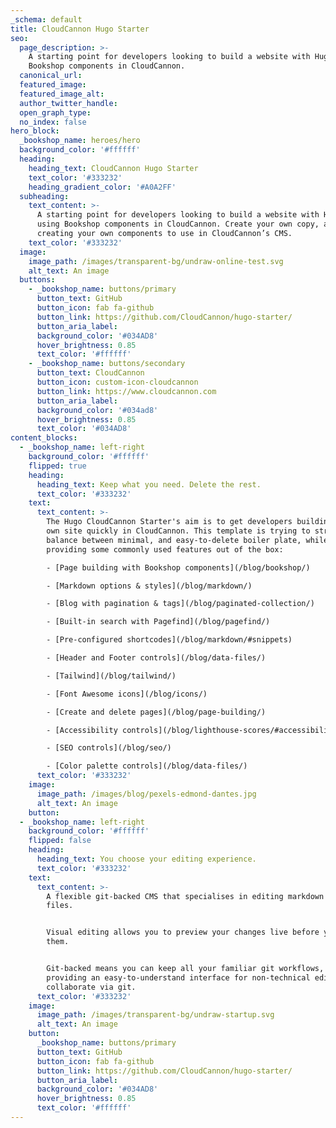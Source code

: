 ```yaml
---
_schema: default
title: CloudCannon Hugo Starter
seo:
  page_description: >-
    A starting point for developers looking to build a website with Hugo, using
    Bookshop components in CloudCannon.
  canonical_url:
  featured_image:
  featured_image_alt:
  author_twitter_handle:
  open_graph_type:
  no_index: false
hero_block:
  _bookshop_name: heroes/hero
  background_color: '#ffffff'
  heading:
    heading_text: CloudCannon Hugo Starter
    text_color: '#333232'
    heading_gradient_color: '#A0A2FF'
  subheading:
    text_content: >-
      A starting point for developers looking to build a website with Hugo,
      using Bookshop components in CloudCannon. Create your own copy, and start
      creating your own components to use in CloudCannon’s CMS.
    text_color: '#333232'
  image:
    image_path: /images/transparent-bg/undraw-online-test.svg
    alt_text: An image
  buttons:
    - _bookshop_name: buttons/primary
      button_text: GitHub
      button_icon: fab fa-github
      button_link: https://github.com/CloudCannon/hugo-starter/
      button_aria_label:
      background_color: '#034AD8'
      hover_brightness: 0.85
      text_color: '#ffffff'
    - _bookshop_name: buttons/secondary
      button_text: CloudCannon
      button_icon: custom-icon-cloudcannon
      button_link: https://www.cloudcannon.com
      button_aria_label:
      background_color: '#034ad8'
      hover_brightness: 0.85
      text_color: '#034AD8'
content_blocks:
  - _bookshop_name: left-right
    background_color: '#ffffff'
    flipped: true
    heading:
      heading_text: Keep what you need. Delete the rest.
      text_color: '#333232'
    text:
      text_content: >-
        The Hugo CloudCannon Starter's aim is to get developers building their
        own site quickly in CloudCannon. This template is trying to strike a
        balance between minimal, and easy-to-delete boiler plate, while
        providing some commonly used features out of the box:

        - [Page building with Bookshop components](/blog/bookshop/)

        - [Markdown options & styles](/blog/markdown/)

        - [Blog with pagination & tags](/blog/paginated-collection/)

        - [Built-in search with Pagefind](/blog/pagefind/)

        - [Pre-configured shortcodes](/blog/markdown/#snippets)

        - [Header and Footer controls](/blog/data-files/)

        - [Tailwind](/blog/tailwind/)

        - [Font Awesome icons](/blog/icons/)

        - [Create and delete pages](/blog/page-building/)

        - [Accessibility controls](/blog/lighthouse-scores/#accessibility)

        - [SEO controls](/blog/seo/)

        - [Color palette controls](/blog/data-files/)
      text_color: '#333232'
    image:
      image_path: /images/blog/pexels-edmond-dantes.jpg
      alt_text: An image
    button:
  - _bookshop_name: left-right
    background_color: '#ffffff'
    flipped: false
    heading:
      heading_text: You choose your editing experience.
      text_color: '#333232'
    text:
      text_content: >-
        A flexible git-backed CMS that specialises in editing markdown and data
        files. 


        Visual editing allows you to preview your changes live before you save
        them. 


        Git-backed means you can keep all your familiar git workflows, while
        providing an easy-to-understand interface for non-technical editors to
        collaborate via git. 
      text_color: '#333232'
    image:
      image_path: /images/transparent-bg/undraw-startup.svg
      alt_text: An image
    button:
      _bookshop_name: buttons/primary
      button_text: GitHub
      button_icon: fab fa-github
      button_link: https://github.com/CloudCannon/hugo-starter/
      button_aria_label:
      background_color: '#034AD8'
      hover_brightness: 0.85
      text_color: '#ffffff'
---
```

